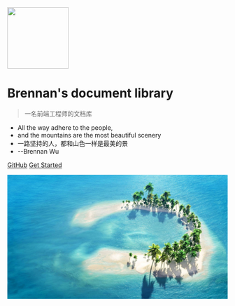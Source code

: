 <img src="/img/header_icon.png" width="140" height="140" align=center />

# Brennan's document library

> 一名前端工程师的文档库

- All the way adhere to the people, 
- and the mountains are the most beautiful scenery
- 一路坚持的人，都和山色一样是最美的景
- --Brennan Wu

[GitHub](https://github.com/docsifyjs/docsify/)
[Get Started](/README.md)

![](img/bg.jpg)

